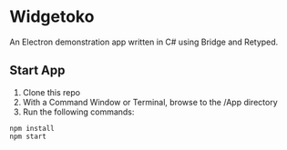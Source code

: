 # Widgetoko

An Electron demonstration app written in C# using Bridge and Retyped.

## Start App

1. Clone this repo
1. With a Command Window or Terminal, browse to the /App directory
1. Run the following commands:
```
npm install
npm start
```
